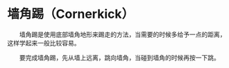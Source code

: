 # 墙角踢（Cornerkick）
&emsp;&emsp;墙角踢是使用底部墙角地形来踢走的方法，当需要的时候多给予一点的距离，这样学起来一般比较容易。

&emsp;&emsp;要完成墙角踢，先从墙上远离，跳向墙角，当碰到墙角的时候再按一下跳。
